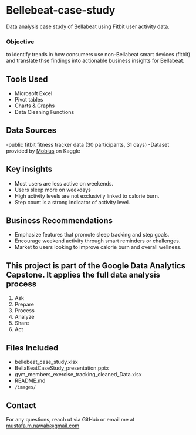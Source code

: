 # Bellebeat-case-study
Data analysis case study of Bellabeat using Fitbit user activity data.

### Objective
to identify trends in how consumers use non-Bellabeat smart devices (fitbit) and translate thse findings into actionable business insights for Bellabeat. 

## Tools Used
- Microsoft Excel
- Pivot tables
- Charts & Graphs
- Data Cleaning Functions

## Data Sources
-public fitbit fitness tracker data (30 participants, 31 days)
-Dataset provided by [Mobius](https://www.kaggle.com/datasets/arashnic/fitbit) on Kaggle

## Key insights
- Most users are less active on weekends.
- Users sleep more on weekdays
- High activity levels are not exclusivily linked to calorie burn.
- Step count is a strong indicator of activity level.

## Business Recommendations
- Emphasize features that promote sleep tracking and step goals.
- Encourage weekend activity through smart reminders or challenges.
- Market to users looking to improve calorie burn and overall wellness.

## This project is part of the Google Data Analytics Capstone. It applies the full data analysis process
1. Ask
2. Prepare
3. Process
4. Analyze
5. Share
6. Act

## Files Included
- bellebeat_case_study.xlsx
- BellaBeatCaseStudy_presentation.pptx
- gym_members_exercise_tracking_cleaned_Data.xlsx
- README.md
- `/images/`

## Contact
For any questions, reach ut via GitHub or email me at mustafa.m.nawab@gmail.com
